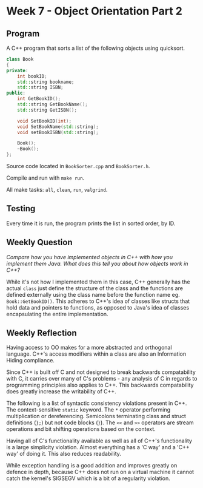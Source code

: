 # Week 7 - Object Orientation Part 2

## Program

A C++ program that sorts a list of the following objects using quicksort.

```cpp
class Book
{
private:
    int bookID;
    std::string bookname;
    std::string ISBN;
public:
    int GetBookID();
    std::string GetBookName();
    std::string GetISBN();

    void SetBookID(int);
    void SetBookName(std::string);
    void setBookISBN(std::string);

    Book();
    ~Book();
};
```

Source code located in `BookSorter.cpp` and `BookSorter.h`.

Compile and run with `make run`.

All make tasks: `all`, `clean`, `run`, `valgrind`.

## Testing

Every time it is run, the program prints the list in sorted order, by ID.

## Weekly Question

*Compare how you have implemented objects in C++ with how you implement them
Java. What does this tell you about how objects work in C++?*

While it's not how I implemented them in this case, C++ generally has the
actual `class` just define the structure of the class and the functions are
defined externally using the class name before the function name eg. 
`Book::GetBookID()`. This adheres to C++'s idea of classes like structs that
hold data and pointers to functions, as opposed to Java's idea of classes
encapsulating the entire implementation.

## Weekly Reflection

Having access to OO makes for a more abstracted and orthogonal language. C++'s
access modifiers within a class are also an Information Hiding compliance.

Since C++ is built off C and not designed to break backwards compatability with
C, it carries over many of C's problems - any analysis of C in regards to
programming principles also applies to C++. This backwards compatability
does greatly increase the writability of C++.

The following is a list of syntactic consistency violations present in C++.
The context-sensitive `static` keyword. The `*` operator performing
multiplication or dereferencing. Semicolons terminating class and struct
definitions (`};`) but not code blocks (`}`). The `<<` and `>>` operators
are stream operations and bit shifting operations based on the context.

Having all of C's functionality available as well as all of C++'s functionality
is a large simplicity violation. Almost everything has a 'C way' and a 'C++
way' of doing it. This also reduces readability.

While exception handling is a good addition and improves greatly on defence in
depth, because C++ does not run on a virtual machine it cannot catch the
kernel's SIGSEGV which is a bit of a regularity violation.
